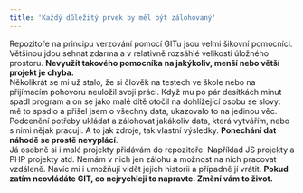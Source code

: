 ```yaml
---
title: 'Každý důležitý prvek by měl být zálohovaný'
---
```


Repozitoře na principu verzování pomocí GITu jsou velmi šikovní pomocníci. Většinou jdou sehnat zdarma a v relativně rozsáhlé velikosti úložného prostoru. **Nevyužít takového pomocníka na jakýkoliv, menší nebo větší projekt je chyba.**
<br>
Několikrát se mi už stalo, že si člověk na testech ve škole nebo na přijímacím pohovoru neuložil svoji práci. Když mu po pár desítkách minut spadl program a on se jako malé dítě otočil na dohlížející osobu se slovy: mě to spadlo a přišel jsem o všechny data, ukazovalo to na jedinou věc. Podcenění potřeby ukládat a zálohovat jakákoliv data, která vytvářím, nebo s nimi nějak pracuji. A to jak zdroje, tak vlastní výsledky. **Ponechání dat náhodě se prostě nevyplácí**.
<br>
Já osobně si i malé projekty přidávám do repozitoře. Například JS projekty a PHP projekty atd. Nemám v nich jen zálohu a možnost na nich pracovat vzdáleně. Navíc mi i umožňují vidět jejich historii a případně jí vrátit. **Pokud zatím neovládáte GIT, co nejrychleji to napravte. Změní vám to život.**